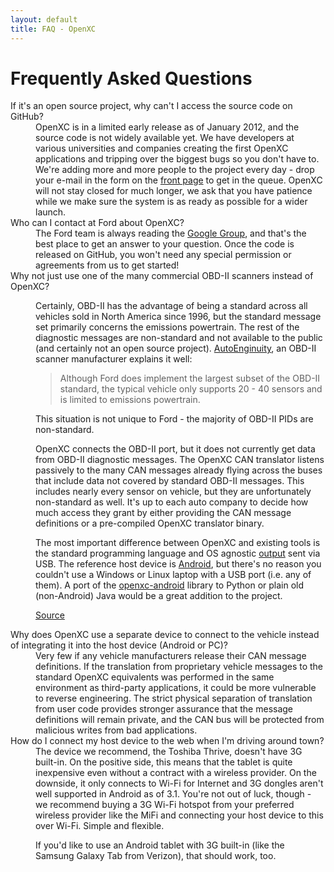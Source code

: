 ```yaml
---
layout: default
title: FAQ - OpenXC
---
```


<div class="page-header">
    <h1>Frequently Asked Questions</h1>
</div>

<dl>

<dt>If it's an open source project, why can't I access the source code on
GitHub?</dt>
<dd>OpenXC is in a limited early release as of January 2012, and the source code
is not widely available yet. We have developers at various universities and
companies creating the first OpenXC applications and tripping over the biggest
bugs so you don't have to. We're adding more and more people to the project
every day - drop your e-mail in the form on the <a href="/">front page</a> to
get in the queue. OpenXC will not stay closed for much longer, we ask that you
have patience while we make sure the system is as ready as possible for a wider
launch.
</dd>

<dt>Who can I contact at Ford about OpenXC?</dt>
<dd>The Ford team is always reading the
<a href="http://groups.google.com/group/openxc">Google Group</a>, and that's the
best place to get an answer to your question. Once the code is released on
GitHub, you won't need any special permission or agreements from us to get
started!
</dd>

<dt>Why not just use one of the many commercial OBD-II scanners instead of
OpenXC?</dt>

<dd>

<p> Certainly, OBD-II has the advantage of being a standard across all vehicles
sold in North America since 1996, but the standard message set primarily
concerns the emissions powertrain. The rest of the diagnostic messages are
non-standard and not available to the public (and certainly not an open source
project). <a href="http://www.autoenginuity.com/products-software.html#EI01">
AutoEnginuity</a>, an OBD-II scanner manufacturer explains it well:
</p>

<blockquote>
Although Ford does implement the largest subset of the OBD-II standard, the
typical vehicle only supports 20 - 40 sensors and is limited to emissions
powertrain.
</blockquote>

<p>
This situation is not unique to Ford - the majority of OBD-II PIDs are
non-standard.
</p>

<p>
OpenXC connects the OBD-II port, but it does not currently get data from
OBD-II diagnostic messages. The OpenXC CAN translator listens passively to the
many CAN messages already flying across the buses that include data not covered
by standard OBD-II messages. This includes nearly every sensor on vehicle, but
they are unfortunately non-standard as well. It's up to each auto company to
decide how much access they grant by either providing the CAN message
definitions or a pre-compiled OpenXC translator binary.
</p>

<p>
The most important difference between OpenXC and existing tools is the standard
programming language and OS agnostic
 <a href="/vehicle-interface/output-format.html">output</a> sent via USB.
The reference host device is <a href="/android/index.html">Android</a>, but
there's no reason you couldn't use a Windows or Linux laptop with a USB port
(i.e. any of them). A port of the
 <a href="/android/api-guide.html">openxc-android</a> library to Python or
plain old (non-Android) Java would be a great addition to the project.
</p>

<a href="http://en.wikipedia.org/wiki/OBD-II_PIDs#Non-standard_PIDs">Source</a>

<dt>Why does OpenXC use a separate device to connect to the vehicle instead of
integrating it into the host device (Android or PC)?</dt>

<dd>Very few if any vehicle manufacturers release their CAN message definitions. If
the translation from proprietary vehicle messages to the standard OpenXC
equivalents was performed in the same environment as third-party applications,
it could be more vulnerable to reverse engineering. The strict physical
separation of translation from user code provides stronger assurance that the
message definitions will remain private, and the CAN bus will be protected from
malicious writes from bad applications.</dd>

<dt>How do I connect my host device to the web when I'm driving around town?</dt>
<dd>
The device we recommend, the Toshiba Thrive, doesn't have 3G built-in. On the
positive side, this means that the tablet is quite inexpensive even without a
contract with a wireless provider. On the downside, it only connects to Wi-Fi
for Internet and 3G dongles aren't well supported in Android as of 3.1. You're
not out of luck, though - we recommend buying a 3G Wi-Fi hotspot from your
preferred wireless provider like the MiFi and connecting your host device to
this over Wi-Fi. Simple and flexible.

If you'd like to use an Android tablet with 3G built-in (like the Samsung Galaxy
Tab from Verizon), that should work, too.
</dd>


</dl>
